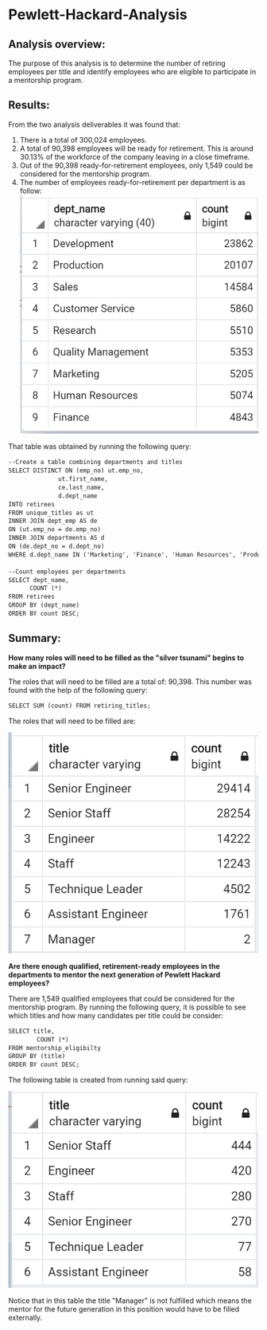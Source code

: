 # Pewlett-Hackard-Analysis

## Analysis overview: 
The purpose of this analysis is to determine the number of retiring employees per title and identify employees who are eligible to participate in a mentorship program.

## Results: 
From the two analysis deliverables it was found that:
1.	There is a total of 300,024 employees.
2.	A total of 90,398 employees will be ready for retirement. This is around 30.13% of the workforce of the company leaving in a close timeframe.
3.	Out of the 90,398 ready-for-retirement employees, only 1,549 could be considered for the mentorship program.
4.	The number of employees ready-for-retirement per department is as follow:
![](https://github.com/KatiuscaQ/Pewlett-Hackard-Analysis/blob/main/Resources/retiring_per_dept.PNG)
 
That table was obtained by running the following query:
```html
--Create a table combining departments and titles 
SELECT DISTINCT ON (emp_no) ut.emp_no,
              ut.first_name,
              ce.last_name,
              d.dept_name
INTO retirees
FROM unique_titles as ut
INNER JOIN dept_emp AS de
ON (ut.emp_no = de.emp_no)
INNER JOIN departments AS d
ON (de.dept_no = d.dept_no)
WHERE d.dept_name IN ('Marketing', 'Finance', 'Human Resources', 'Production', 'Development', 'Quality Management', 'Sales', 'Research', 'Customer Service');

--Count employees per departments
SELECT dept_name,
      COUNT (*)
FROM retirees
GROUP BY (dept_name)
ORDER BY count DESC;
```
## Summary: 
**How many roles will need to be filled as the "silver tsunami" begins to make an impact?**

The roles that will need to be filled are a total of: 90,398. This number was found with the help of the following query: 
```html
SELECT SUM (count) FROM retiring_titles;
```
The roles that will need to be filled are:

![]( https://github.com/KatiuscaQ/Pewlett-Hackard-Analysis/blob/main/Resources/retiring_titles.PNG)
 
**Are there enough qualified, retirement-ready employees in the departments to mentor the next generation of Pewlett Hackard employees?**

There are 1,549 qualified employees that could be considered for the mentorship program. By running the following query, it is possible to see which titles and how many candidates per title could be consider:
```html
SELECT title,
	    COUNT (*) 
FROM mentorship_eligibilty
GROUP BY (title)
ORDER BY count DESC;
```
The following table is created from running said query: 

![](https://github.com/KatiuscaQ/Pewlett-Hackard-Analysis/blob/main/Resources/mentorship_elegibility.PNG)

Notice that in this table the title "Manager" is not fulfilled which means the mentor for the future generation in this position would have to be filled externally.
 
